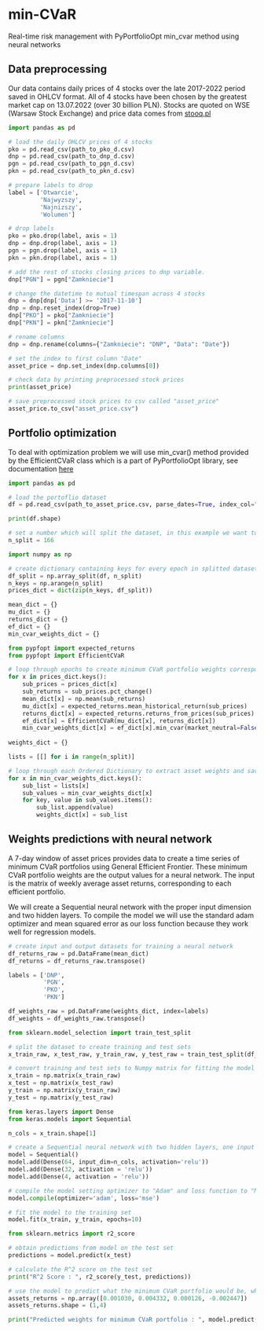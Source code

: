 # min-CVaR
Real-time risk management with PyPortfolioOpt min_cvar method using neural networks

## Data preprocessing
Our data contains daily prices of 4 stocks over the late 2017-2022 period saved in OHLCV format. All of 4 stocks have been chosen by the greatest market cap on 13.07.2022 (over 30 billion PLN). Stocks are quoted on WSE (Warsaw Stock Exchange) and price data comes from [stooq.pl](https://stooq.pl/)

```python
import pandas as pd

# load the daily OHLCV prices of 4 stocks
pko = pd.read_csv(path_to_pko_d.csv)
dnp = pd.read_csv(path_to_dnp_d.csv)
pgn = pd.read_csv(path_to_pgn_d.csv)
pkn = pd.read_csv(path_to_pkn_d.csv)

# prepare labels to drop
label = ['Otwarcie',
         'Najwyzszy',
         'Najnizszy',
         'Wolumen']

# drop labels
pko = pko.drop(label, axis = 1)
dnp = dnp.drop(label, axis = 1)
pgn = pgn.drop(label, axis = 1)
pkn = pkn.drop(label, axis = 1)

# add the rest of stocks closing prices to dnp variable. 
dnp["PGN"] = pgn["Zamkniecie"]

# change the datetime to mutual timespan across 4 stocks
dnp = dnp[dnp['Data'] >= '2017-11-10']
dnp = dnp.reset_index(drop=True)
dnp["PKO"] = pko["Zamkniecie"]
dnp["PKN"] = pkn["Zamkniecie"]

# rename columns 
dnp = dnp.rename(columns={"Zamkniecie": "DNP", "Data": "Date"})

# set the index to first column "Date"
asset_price = dnp.set_index(dnp.columns[0])

# check data by printing preprocessed stock prices
print(asset_price)

# save preprocessed stock prices to csv called "asset_price"
asset_price.to_csv("asset_price.csv")
```

## Portfolio optimization
To deal with optimization problem we will use min_cvar() method provided by the EfficientCVaR class which is a part of PyPortfolioOpt library, see documentation [here](https://pyportfolioopt.readthedocs.io/en/latest/GeneralEfficientFrontier.html)

```python
import pandas as pd

# load the portoflio dataset
df = pd.read_csv(path_to_asset_price.csv, parse_dates=True, index_col="Date")

print(df.shape)

# set a number which will split the dataset, in this example we want to split data into a 7-day window of asset prices
n_split = 166

import numpy as np

# create dictionary containing keys for every epoch in splitted dataset
df_split = np.array_split(df, n_split)
n_keys = np.arange(n_split)
prices_dict = dict(zip(n_keys, df_split))

mean_dict = {}
mu_dict = {}
returns_dict = {}
ef_dict = {}
min_cvar_weights_dict = {}

from pypfopt import expected_returns
from pypfopt import EfficientCVaR

# loop through epochs to create minimum CVaR portfolio weights corresponding to each epoch
for x in prices_dict.keys():
    sub_prices = prices_dict[x]
    sub_returns = sub_prices.pct_change()
    mean_dict[x] = np.mean(sub_returns)
    mu_dict[x] = expected_returns.mean_historical_return(sub_prices)
    returns_dict[x] = expected_returns.returns_from_prices(sub_prices)
    ef_dict[x] = EfficientCVaR(mu_dict[x], returns_dict[x])
    min_cvar_weights_dict[x] = ef_dict[x].min_cvar(market_neutral=False)
    
weights_dict = {}

lists = [[] for i in range(n_split)]

# loop through each Ordered Dictionary to extract asset weights and save them as dictionary called "weights_dict" 
for x in min_cvar_weights_dict.keys():
    sub_list = lists[x]
    sub_values = min_cvar_weights_dict[x]
    for key, value in sub_values.items():
        sub_list.append(value)
        weights_dict[x] = sub_list
```

## Weights predictions with neural network
A 7-day window of asset prices provides data to create a time series of minimum CVaR portfolios using General Efficient Frontier. These minimum CVaR portfolio weights are the output values for a neural network. The input is the matrix of weekly average asset returns, corresponding to each efficient portfolio.

We will create a Sequential neural network with the proper input dimension and two hidden layers. To compile the model we will use the standard adam optimizer and mean squared error as our loss function because they work well for regression models.

```python
# create input and output datasets for training a neural network 
df_returns_raw = pd.DataFrame(mean_dict)
df_returns = df_returns_raw.transpose()

labels = ['DNP',
          'PGN', 
          'PKO', 
          'PKN']

df_weights_raw = pd.DataFrame(weights_dict, index=labels)
df_weights = df_weights_raw.transpose()

from sklearn.model_selection import train_test_split

# split the dataset to create training and test sets
x_train_raw, x_test_raw, y_train_raw, y_test_raw = train_test_split(df_returns, df_weights, test_size=.3, random_state=123)

# convert training and test sets to Numpy matrix for fitting the model
x_train = np.matrix(x_train_raw)
x_test = np.matrix(x_test_raw)
y_train = np.matrix(y_train_raw)
y_test = np.matrix(y_test_raw)

from keras.layers import Dense
from keras.models import Sequential

n_cols = x_train.shape[1]

# create a Sequential neural network with two hidden layers, one input layer and one output layer using the ReLU activation
model = Sequential() 
model.add(Dense(64, input_dim=n_cols, activation='relu')) 
model.add(Dense(32, activation = 'relu')) 
model.add(Dense(4, activation = 'relu'))

# compile the model setting aptimizer to "Adam" and loss function to "Mean Squared Error"
model.compile(optimizer='adam', loss='mse')

# fit the model to the training set 
model.fit(x_train, y_train, epochs=10)

from sklearn.metrics import r2_score

# obtain predictions from model on the test set
predictions = model.predict(x_test)

# calculate the R^2 score on the test set
print("R^2 Score : ", r2_score(y_test, predictions))

# use the model to predict what the minimum CVaR portfolio would be, when new asset data is presented
assets_returns = np.array([0.001030, 0.004332, 0.000126, -0.002447]) 
assets_returns.shape = (1,4) 

print("Predicted weights for minimum CVaR portfolio : ", model.predict(assets_returns))
```
